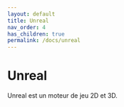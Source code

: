 ```yaml
---
layout: default
title: Unreal
nav_order: 4
has_children: true
permalink: /docs/unreal
---
```

# Unreal
Unreal est un moteur de jeu 2D et 3D.
